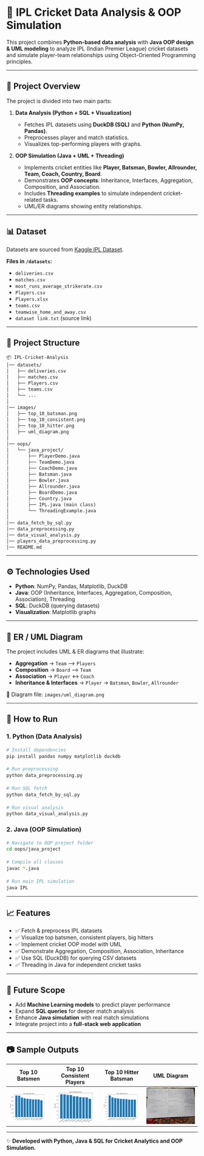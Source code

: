 # 🏏 IPL Cricket Data Analysis & OOP Simulation  

This project combines **Python-based data analysis** with **Java OOP design & UML modeling** to analyze IPL (Indian Premier League) cricket datasets and simulate player-team relationships using Object-Oriented Programming principles.  

---

## 📌 Project Overview  

The project is divided into two main parts:  

1. **Data Analysis (Python + SQL + Visualization)**  
   - Fetches IPL datasets using **DuckDB (SQL)** and **Python (NumPy, Pandas)**.  
   - Preprocesses player and match statistics.  
   - Visualizes top-performing players with graphs.  

2. **OOP Simulation (Java + UML + Threading)**  
   - Implements cricket entities like **Player, Batsman, Bowler, Allrounder, Team, Coach, Country, Board**.  
   - Demonstrates **OOP concepts**: Inheritance, Interfaces, Aggregation, Composition, and Association.  
   - Includes **Threading examples** to simulate independent cricket-related tasks.  
   - UML/ER diagrams showing entity relationships.  

---

## 📊 Dataset  

Datasets are sourced from [Kaggle IPL Dataset](https://www.kaggle.com/datasets/ramjidoolla/ipl-data-set?select=most_runs_average_strikerate.csv).  

**Files in `/datasets`:**  
- `deliveries.csv`  
- `matches.csv`  
- `most_runs_average_strikerate.csv`  
- `Players.csv`  
- `Players.xlsx`  
- `teams.csv`  
- `teamwise_home_and_away.csv`  
- `dataset link.txt` (source link)  

---

## 📂 Project Structure  

```
📦 IPL-Cricket-Analysis  
│── datasets/  
│   ├── deliveries.csv  
│   ├── matches.csv  
│   ├── Players.csv  
│   ├── teams.csv  
│   └── ...  
│  
│── images/  
│   ├── top_10_batsman.png  
│   ├── top_10_consistent.png  
│   ├── top_10_hitter.png  
│   ├── uml_diagram.png  
│  
│── oops/  
│   └── java_project/  
│       ├── PlayerDemo.java  
│       ├── TeamDemo.java  
│       ├── CoachDemo.java  
│       ├── Batsman.java  
│       ├── Bowler.java  
│       ├── Allrounder.java  
│       ├── BoardDemo.java  
│       ├── Country.java  
│       ├── IPL.java (main class)  
│       └── ThreadingExample.java  
│  
│── data_fetch_by_sql.py  
│── data_preprocessing.py  
│── data_visual_analysis.py  
│── players_data_preprocessing.py  
│── README.md  
```  

---

## ⚙️ Technologies Used  

- **Python**: NumPy, Pandas, Matplotlib, DuckDB  
- **Java**: OOP (Inheritance, Interfaces, Aggregation, Composition, Association), Threading  
- **SQL**: DuckDB (querying datasets)  
- **Visualization**: Matplotlib graphs  

---

## 🔗 ER / UML Diagram  

The project includes UML & ER diagrams that illustrate:  
- **Aggregation** → `Team` ⟶ `Players`  
- **Composition** → `Board` ⟶ `Team`  
- **Association** → `Player` ↔ `Coach`  
- **Inheritance & Interfaces** → `Player` → `Batsman`, `Bowler`, `Allrounder`  

📌 Diagram file: `images/uml_diagram.png`  

---

## 🚀 How to Run  

### 1. Python (Data Analysis)  
```bash
# Install dependencies
pip install pandas numpy matplotlib duckdb

# Run preprocessing
python data_preprocessing.py

# Run SQL fetch
python data_fetch_by_sql.py

# Run visual analysis
python data_visual_analysis.py
```  

### 2. Java (OOP Simulation)  
```bash
# Navigate to OOP project folder
cd oops/java_project

# Compile all classes
javac *.java

# Run main IPL simulation
java IPL
```  

---

## 📈 Features  

- ✅ Fetch & preprocess IPL datasets  
- ✅ Visualize top batsmen, consistent players, big hitters  
- ✅ Implement cricket OOP model with UML  
- ✅ Demonstrate Aggregation, Composition, Association, Inheritance  
- ✅ Use SQL (DuckDB) for querying CSV datasets  
- ✅ Threading in Java for independent cricket tasks  

---

## 🔮 Future Scope  

- Add **Machine Learning models** to predict player performance  
- Expand **SQL queries** for deeper match analysis  
- Enhance **Java simulation** with real match simulations  
- Integrate project into a **full-stack web application**  

---

## 📷 Sample Outputs  

| Top 10 Batsmen | Top 10 Consistent Players |Top 10 Hitter Batsman |  UML Diagram |
|----------------|--------------------------|-------------|---------------|
| ![Top 10 Batsman](images/top_10_batsman.png) | ![Top 10 Consistent](images/top_10_consistent.png) | ![Top 10 Hitter](images/top_10_hitter.png) | ![UML](images/uml_diagram.png) |

---

✨ **Developed with Python, Java & SQL for Cricket Analytics and OOP Simulation.**  
